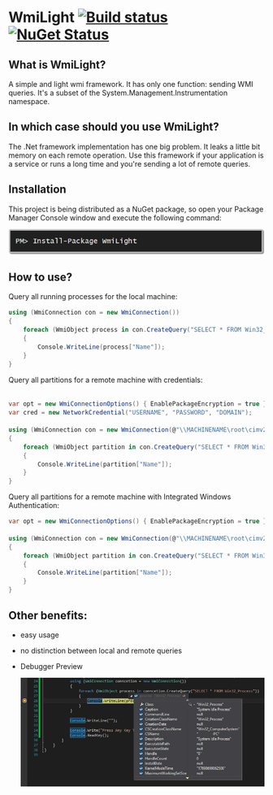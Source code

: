 # WmiLight [![Build status](https://ci.appveyor.com/api/projects/status/9m2i007a2ylifuy3?svg=true)](https://ci.appveyor.com/project/martinkuschnik/wmilight) [![NuGet Status](http://img.shields.io/nuget/v/WmiLight.svg?style=flat)](https://www.nuget.org/packages/WmiLight/)

## What is WmiLight?
A simple and light wmi framework. It has only one function: sending WMI queries.
It's a subset of the System.Management.Instrumentation namespace.

## In which case should you use WmiLight?
The .Net framework implementation has one big problem.
It leaks a little bit memory on each remote operation.
Use this framework if your application is a service or runs a long time and you're sending a lot of remote queries.

## Installation

This project is being distributed as a NuGet package, so open your Package Manager Console window and execute the following command:

<a href="https://www.nuget.org/packages/WmiLight/" target="_blank">
<img title="NuGet" src="https://github.com/MartinKuschnik/WmiLight/blob/master/doc/pics/install_nuget_package.JPG" alt="NuGet"/>
</a>



## How to use?

Query all running processes for the local machine:
```C#
using (WmiConnection con = new WmiConnection())
{
    foreach (WmiObject process in con.CreateQuery("SELECT * FROM Win32_Process"))
    {
        Console.WriteLine(process["Name"]);
    }
}
```

Query all partitions for a remote machine with credentials:
```C#

var opt = new WmiConnectionOptions() { EnablePackageEncryption = true };
var cred = new NetworkCredential("USERNAME", "PASSWORD", "DOMAIN");

using (WmiConnection con = new WmiConnection(@"\\MACHINENAME\root\cimv2", cred, opt))
{
    foreach (WmiObject partition in con.CreateQuery("SELECT * FROM Win32_DiskPartition"))
    {
        Console.WriteLine(partition["Name"]);
    }
}
```
Query all partitions for a remote machine with Integrated Windows Authentication:
```C#
var opt = new WmiConnectionOptions() { EnablePackageEncryption = true };

using (WmiConnection con = new WmiConnection(@"\\MACHINENAME\root\cimv2", opt))
{
    foreach (WmiObject partition in con.CreateQuery("SELECT * FROM Win32_DiskPartition"))
    {
        Console.WriteLine(partition["Name"]);
    }
}
```

## Other benefits:

* easy usage

* no distinction between local and remote queries

* Debugger Preview 

    ![Debugger_Preview](https://github.com/MartinKuschnik/WmiLight/blob/master/doc/pics/debugger_preview.jpg "Debugger Preview")

